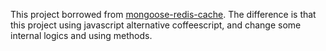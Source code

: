 This project borrowed from [mongoose-redis-cache](https://github.com/conancat/mongoose-redis-cache).
The difference is that this project using javascript alternative coffeescript, and change some internal logics and using methods.
